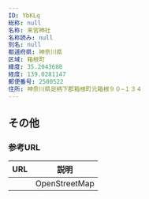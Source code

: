```yaml
---
ID: YbKLq
総称: null
名称: 来宮神社
名称読み: null
別名: null
都道府県: 神奈川県
区域: 箱根町
緯度: 35.2043688
経度: 139.0281147
郵便番号: 2500522
住所: 神奈川県足柄下郡箱根町元箱根９０−１３４
---
```


## その他

### 参考URL

| URL | 説明          |
| --- | ------------- |
|     | OpenStreetMap |
